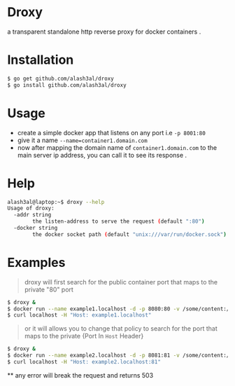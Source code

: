 # Droxy
a transparent standalone http reverse proxy for docker containers .

# Installation
```bash
$ go get github.com/alash3al/droxy
$ go install github.com/alash3al/droxy
```

# Usage
- create a simple docker app that listens on any port i.e `-p 8001:80`
- give it a name `--name=container1.domain.com`
- now after mapping the domain name of `container1.domain.com` to the main server ip address, you can call it to see its response .

# Help
```bash
alash3al@laptop:~$ droxy --help
Usage of droxy:
  -addr string
    	the listen-address to serve the request (default ":80")
  -docker string
    	the docker socket path (default "unix:///var/run/docker.sock")

```

# Examples
> droxy will first search for the public container port that maps to the private "80" port  
```bash
$ droxy &
$ docker run --name example1.localhost -d -p 8080:80 -v /some/content:/usr/share/nginx/html:ro -d nginx
$ curl localhost -H "Host: example1.localhost"
```

> or it will allows you to change that policy to search for the port that maps to the private {Port In `Host` Header}  
```bash
$ droxy &
$ docker run --name example2.localhost -d -p 8081:81 -v /some/content:/usr/share/nginx/html:ro -d nginx
$ curl localhost -H "Host: example2.localhost:81"
```
** any error will break the request and returns 503
